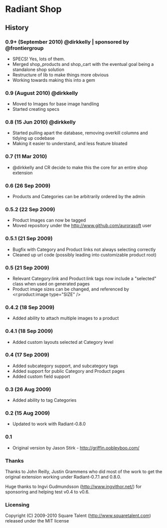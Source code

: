 # Radiant Shop

## History

### 0.9+ (September 2010) @dirkkelly | sponsored by @frontiergroup

* SPECS! Yes, lots of them.
* Merged shop_products and shop_cart with the eventual goal being a standalone shop solution
* Restructure of lib to make things more obvious
* Working towards making this into a gem

### 0.9 (August 2010) @dirkkelly

* Moved to Images for base image handling
* Started creating specs

### 0.8 (15 Jun 2010) @dirkkelly

* Started pulling apart the database, removing overkill columns and tidying up codebase
* Making it easier to understand, and less feature bloated

### 0.7 (11 Mar 2010)

* @dirkkelly and CR decide to make this the core for an entire shop extension

### 0.6 (26 Sep 2009)

* Products and Categories can be arbitrarily ordered by the admin

### 0.5.2 (22 Sep 2009)

* Product Images can now be tagged
* Moved repository under the http://www.github.com/aurorasoft user

### 0.5.1 (21 Sep 2009)

* Bugfix with Category and Product links not always selecting correctly
* Cleaned up url code (possibly leading into customizable product root)

### 0.5 (21 Sep 2009)

* Relevant Category:link and Product:link tags now include a "selected" class when used on generated pages
* Product image sizes can be changed, and referenced by <r:product:image type="SIZE" />

### 0.4.2 (18 Sep 2009)

* Added ability to attach multiple images to a product

### 0.4.1 (18 Sep 2009)

* Added custom layouts selected at Category level

### 0.4 (17 Sep 2009)

* Added subcategory support, and subcategory tags
* Added support for public Category and Product pages
* Added custom field support

### 0.3 (26 Aug 2009)

* Added ability to tag Categories

### 0.2 (15 Aug 2009)

* Updated to work with Radiant-0.8.0

### 0.1

* Original version by Jason Stirk - http://griffin.oobleyboo.com/

### Thanks

Thanks to John Reilly, Justin Grammens who did most of the work to get the original extension working under Radiant-0.7.1 and 0.8.0.

Huge thanks to Ingvi Gudmundsson (http://www.ingvithor.net/) for sponsoring and helping test v0.4 to v0.6.

### Licensing

Copyright (C) 2009-2010 Square Talent (http://www.squaretalent.com) released under the MIT license